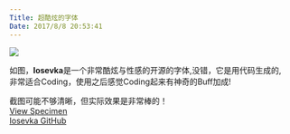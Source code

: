 ```yaml
---
Title: 超酷炫的字体
Date: 2017/8/8 20:53:41
---
```


![](http://imglf.nosdn.127.net/img/UUcvQWZBZk9URHhpYitWU1daWjRPVitUdXJSWFZHZ3h2S2ZOd1NoZGZ4SjhUSEx2ZUdNaDJRPT0.png?imageView&thumbnail=500x0&quality=96&stripmeta=0&type=jpg)  

如图，**Iosevka**是一个非常酷炫与性感的开源的字体,没错，它是用代码生成的,  
非常适合Coding，使用之后感觉Coding起来有神奇的Buff加成!  

截图可能不够清晰，但实际效果是非常棒的！  
[View Specimen](https://be5invis.github.io/Iosevka/specimen.html)  
[Iosevka GitHub](https://github.com/be5invis/Iosevka)